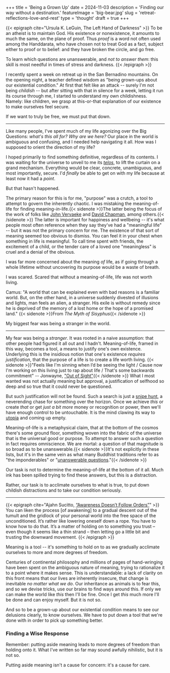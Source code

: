 +++
title = 'Being a Grown Up'
date = 2024-11-03
description = 'Finding our way without a destination.'
featureImage = 'big-bear.jpg'
slug = 'retreat-reflections-love-and-rest'
type = 'thought'
draft = true
+++

{{< epigraph cite="Ursula K. LeGuin, The Left Hand of Darkness" >}}
To be an atheist is to maintain God. His existence or nonexistence, it amounts to much the same, on the plane of proof.
Thus _proof_ is a word not often used among the Handdarata, who have chosen not to treat God as a fact, subject either to proof or to belief: and they have broken the circle, and go free.

To learn which questions are unanswerable, and _not to answer them_: this skill is most needful in times of stress and darkness.
{{< /epigraph >}}

I recently spent a week on retreat up in the San Bernadino mountains. On the opening night, a teacher defined wisdom as "being grown-ups about our existential condition."
At first that felt like an attack -- surely I'm not being _childish_ -- but after sitting with that in silence for a week, letting it run its course through me, I started to understand my own childishness.
Namely: like children, we grasp at this-or-that explanation of our existence to make ourselves feel secure.

<!-- TODO: This doesn't feel snappy enough. Needs a better hook. -->
If we want to truly be free, we must put that down.

---

Like many people, I've spent much of my life agonizing over the Big Questions: *what's this all for? Why are we here?*
Our place in the world is ambiguous and confusing, and I needed help navigating it all.
How was I supposed to orient the direction of my life?

<!-- Whole societies focus on refining belief systems around such questions.
And "belief systems" here applies in a broad sense, whether that be religious systems, economic systems, philosophy, nationalism, corporations, ideologies, cults, you name it.
Such systems serve to prop up various aspects of our own identity.

{{< epigraph cite="David Foster Wallace, [This is Water](https://fs.blog/david-foster-wallace-this-is-water/#:~:text=in%20the%20day%2Dto%2Dday%20trenches%20of%20adult%20life%2C%20there%20is%20actually%20no%20such%20thing%20as%20atheism)" >}}
In the day-to-day trenches of adult life, there is actually no such thing as atheism.
There is no such thing as not worshipping.
Everybody worships.
The only choice we get is what to worship.
{{< /epigraph >}} -->

I hoped primarily to find something definitive, regardless of its contents.
I was waiting for the universe to unveil to me its *[telos](https://en.wikipedia.org/wiki/Teleology)*, to lift the curtain on a grand mechanism.
Everything would be clear, concrete, unambiguous, and most importantly, secure.
I'd _finally_ be able to get on with my life because at least now it had a _point_.

But that hasn't happened.

The primary reason for this is for me, "purpose" was a crutch, a tool to attempt to govern the inherently chaotic.
I was mistaking the meaning-of-life for finding meaning-*in*-life.{{< sidenote >}}The latter being the focus of the work of folks like [John Vervaeke](https://youtu.be/yImlXr5Tr8g?t=99) and [David Chapman](https://meaningness.com/), among others.{{< /sidenote >}}
The latter is important for happiness and wellbeing -- it's what people most often reference when they say they've had a "meaningful life" -- but it was not the primary concern for me.
The existence of that sort of meaning seemed too obvious to dismiss.
You can feel it in your chest when something in life is meaningful.
To call time spent with friends, the excitement of a child, or the tender care of a loved one "meaningless" is cruel and a denial of the obvious.

I was far more concerned about the meaning _of_ life, as if going through a whole lifetime without uncovering its purpose would be a waste of breath.

I was scared.
Scared that without a meaning-of-life, life was not worth living.

Camus: "A world that can be explained even with bad reasons is a familiar world. But, on the other hand, in a universe suddenly divested of illusions and lights, man feels an alien, a stranger. His exile is without remedy since he is deprived of the memory of a lost home or the hope of a promised land." {{< sidenote >}}From _The Myth of Sisyphus_{{< /sidenote >}}

My biggest fear was being a stranger in the world.

---

My fear was being a _stranger_.
It was rooted in a naive assumption: that other people had figured it all out and I hadn't.
Meaning-of-life, framed in this way, becomes a tool, a means to justify one's own existence.
Underlying this is the insidious notion that one's existence *requires justification*, that the purpose of a life is to create a life worth living. {{< sidenote >}}"Feels like I'm sinning when I’d be seeing the light / Cause now I'm working on this living just to rap about life / That's some backwards commitment" -- Jonwayne, ["Out of Sight"](https://www.youtube.com/watch?v=l4F21FUL1b8){{< /sidenote >}}
What I most wanted was not actually meaning but approval, a justification of selfhood so deep and so true that it could never be questioned.

But such justification will not be found.
Such a search is just a [snipe hunt](https://en.wikipedia.org/wiki/Snipe_hunt), a neverending chase for something over the horizon.
Once we achieve *this* or create *that* or get *just a bit more* money or recognition or power, then we'll have enough control to be untouchable.
It is the mind clawing its way to [utopia](https://en.wikipedia.org/wiki/Utopia#:~:text=meant%20any%20non%2Dexistent%20society) and coming up empty.

<!-- Meaning-in-life is a helpful foil for understanding this. -->
<!-- Meaning-in-life is rooted in perspective: what is meaningful to one person may not be meaningful to another. -->
<!-- We cannot explain our way into meaning. -->
<!-- It is felt, firmly rooted in our own history and way of seeing the world. -->
<!-- This is a helpful view, of course -- it's a core component of a healthy ego used as part of our daily life and our interactions with others. -->

Meaning-of-life is a metaphysical claim, that at the bottom of the cosmos there's some ground floor, something woven into the fabric of the universe that is the universal good or purpose.
To attempt to answer such a question in fact requires omniscience.
We are mortal: a question of that magnitude is so broad as to be unanswerable.{{< sidenote >}}It's not explicitly in these lists, but it's in the same vein as what many Buddhist traditions refer to as "the imponderables" or "[unanswerable questions](https://en.wikipedia.org/wiki/The_unanswerable_questions)."{{< /sidenote >}}

Our task is not to determine the meaning-of-life at the bottom of it all.
Much ink has been spilled trying to find these answers, but this is a distraction.

Rather, our task is to acclimate ourselves to what is true, to put down childish distractions and to take our condition seriously.

---

<!--
This is not a call to throw those things away, but rather an opportunity to clarify a few distinctions that distracted me for many years.
"Meaning" is
I posit that **putting aside meaning leads to more degrees of freedom than holding onto it**.

Making something "meaningful" requires a perspective -- meaningful *with respect to what*.
For most of us, moments are meaningful to *us*.
What's meaningful to me is not necessarily meaningful to you, so all of our meaning-making systems are inherently self-centered. -->

<!-- And so meaning so often is co-opted as another tool by which we enforce our own egoic framework out onto others. -->
<!-- It is another way in which we try to orient ourselves in a sprawling, confusing, chaotic world that we cannot understand. -->

{{< epigraph cite="Ajahn Sucitto, [&ldquo;Awareness Doesn&rsquo;t Follow Orders&rdquo;](https://ajahnsucitto.org/articles/awareness-doesnt-follow-orders/)" >}}
You can liken the process [of awakening] to a gradual descent out of the tumult and the gridlock of your personal world into the free space of the unconditioned. It’s rather like lowering oneself down a rope. You have to know how to do that. It’s a matter of holding on to something you trust – even though it seems like a thin strand – then letting go a little bit and trusting the downward movement.
{{< /epigraph >}}

Meaning is a tool -- it's something to hold on to as we gradually acclimate ourselves to more and more degrees of freedom.

Centuries of continental philosophy and millions of pages of hand-wringing have been spent on the ambiguous nature of meaning, trying to rationalize it to a point where it makes sense.
This is understandable: a lack of clarity on this front means that our lives are inherently insecure, that change is inevitable *no matter what we do*.
Our inheritance as animals is to fear this, and so we devise tricks, use our brains to find ways around this.
If only we can make the world like *this* then I'll be fine.
Once I get *this* much more I'll be done and can enjoy myself.
But it is not so.

And so to be a grown-up about our existential condition means to see our delusions clearly, to know ourselves.
We have to put down a tool that we're done with in order to pick up something better.

### Finding a Wise Response

Remember: putting aside meaning leads to more degrees of freedom than holding onto it.
What I've written so far may sound awfully nihilistic, but it is not so.

Putting aside meaning isn't a cause for concern: it's a cause for care.